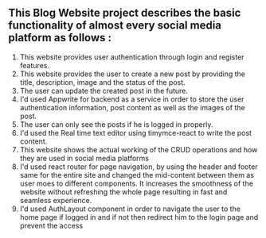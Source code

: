 ## This Blog Website project describes the basic functionality of almost every social media platform as follows :

1. This website provides user authentication through login and register features.
2. This website provides the user to create a new post by providing the title, description, image and the status of the post.
3. The user can update the created post in the future.
4. I'd used Appwrite for backend as a service in order to store the user authentication information, post content as well as the images of the post.
5. The user can only see the posts if he is logged in properly.
6. I'd used the Real time text editor using timymce-react to write the post content.
7. This website shows the actual working of the CRUD operations and how they are used in social media platforms
8. I'd used react router for page navigation, by using the header and footer same for the entire site and changed the mid-content between them as user moes to different components. It increases the smoothness of the website without refreshing the whole page resulting in fast and seamless experience.
9. I'd used AuthLayout component in order to navigate the user to the home page if logged in and if not then redirect him to the login page and prevent the access